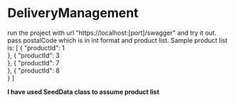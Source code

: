 # DeliveryManagement

run the project with url "https://localhost:[port]/swagger" and try it out.
pass postalCode which is in int format and product list.
Sample product list is:
[
  {
    "productId": 1   
  },
  {
    "productId": 3   
  },
  {
    "productId": 7   
  },
  {
    "productId": 8   
  }
]
  
  **I have used SeedData class to assume product list**
